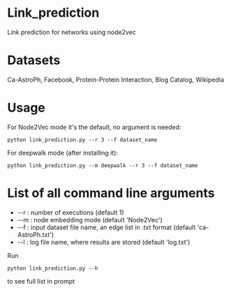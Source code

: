 # Link_prediction
Link prediction for networks using node2vec  

# Datasets
Ca-AstroPh, Facebook, Protein-Protein Interaction, Blog Catalog, Wikipedia  

# Usage
For Node2Vec mode it's the default, no argument is needed:
```
python link_prediction.py --r 3 --f dataset_name
```
For deepwalk mode (after installing it):
```
python link_prediction.py --m deepwalk --r 3 --f dataset_name
```

# List of all command line arguments

- --r : number of executions (default 1)
- --m : node embedding mode (default 'Node2Vec')
- --f : input dataset file name, an edge list in .txt format (default 'ca-AstroPh.txt')
- --l : log file name, where results are stored (default 'log.txt')

Run 
```
python link_prediction.py --h
```
to see full list in prompt
